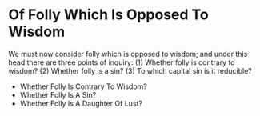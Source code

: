 # Of Folly Which Is Opposed To Wisdom

We must now consider folly which is opposed to wisdom; and under this head there are three points of inquiry:
(1) Whether folly is contrary to wisdom?
(2) Whether folly is a sin?
(3) To which capital sin is it reducible?

* Whether Folly Is Contrary To Wisdom?
* Whether Folly Is A Sin?
* Whether Folly Is A Daughter Of Lust?
